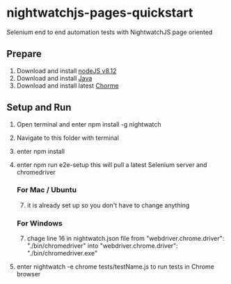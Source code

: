 # nightwatchjs-pages-quickstart
Selenium end to end automation tests with NightwatchJS page oriented

## Prepare
1. Download and install [nodeJS v8.12](https://nodejs.org) 
2. Download and install [Java](https://java.com/en/download/) 
3. Download and install latest [Chorme](https://www.google.com/chrome/browser/desktop/index.html)

## Setup and Run
1. Open terminal and enter npm install -g nightwatch
2. Navigate to this folder with terminal
3. enter npm install
4. enter npm run e2e-setup this will pull a latest Selenium server and chromedriver

    ### For Mac / Ubuntu
    7. it is already set up so you don't have to change anything
    ### For Windows
     7. chage line 16 in nightwatch.json file from "webdriver.chrome.driver": "./bin/chromedriver" 
       into "webdriver.chrome.driver": "./bin/chromedriver.exe"

8. enter nightwatch -e chrome tests/testName.js to run tests in Chrome browser